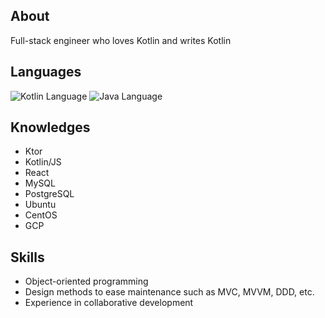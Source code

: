 ## About
Full-stack engineer who loves Kotlin and writes Kotlin

## Languages
![Kotlin Language](https://www.vectorlogo.zone/logos/kotlinlang/kotlinlang-ar21.svg)
![Java Language](https://www.vectorlogo.zone/logos/java/java-ar21.svg)

## Knowledges
- Ktor
- Kotlin/JS
- React
- MySQL
- PostgreSQL
- Ubuntu
- CentOS
- GCP

## Skills
- Object-oriented programming
- Design methods to ease maintenance such as MVC, MVVM, DDD, etc.
- Experience in collaborative development
